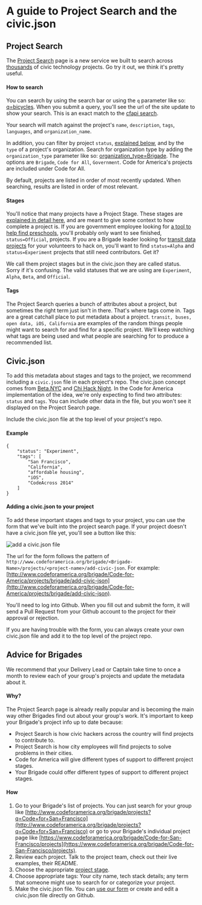 # A guide to Project Search and the civic.json

## Project Search
The [Project Search](http://www.codeforamerica.org/brigade/projects) page is a new service we built to search across [thousands](http://www.codeforamerica.org/brigade/numbers/) of civic technology projects. Go try it out, we think it's pretty useful.

#### How to search
You can search by using the search bar or using the `q` parameter like so: [q=bicycles](http://www.codeforamerica.org/brigade/projects?q=bicycles). When you submit a query, you'll see the url of the site update to show your search. This is an exact match to the [cfapi search](http://www.codeforamerica.org/api/projects?q=bicycles).

Your search will match against the project's `name`, `description`, `tags`, `languages`, and `organization_name`.

In addition, you can filter by project `status`, [explained below](#stages), and by the `type` of a project's organization. Search for organization type by adding the `organization_type` parameter like so: [organization_type=Brigade](http://www.codeforamerica.org/brigade/projects?organization_type=Brigade). The options are `Brigade`, `Code for All`, `Government`. Code for America's projects are included under Code for All.

By default, projects are listed in order of most recently updated. When searching, results are listed in order of most relevant.

#### Stages
You'll notice that many projects have a Project Stage. These stages are [explained in detail here](http://www.codeforamerica.org/brigade/projects/stages), and are meant to give some context to how complete a project is. If you are government employee looking for [a tool to help find preschools](http://www.codeforamerica.org/brigade/projects?status=Official&q=preschool), you'll probably only want to see finished, `status=Official`, projects. If you are a Brigade leader looking for [transit data projects](http://www.codeforamerica.org/brigade/projects?status=Experimentq=transit%20data) for your volunteers to hack on, you'll want to find `status=Alpha` and `status=Experiment` projects that still need contributors. Get it?

We call them project stages but in the civic.json they are called status. Sorry if it's confusing. The valid statuses that we are using are `Experiment`, `Alpha`, `Beta`, and `Official`.

#### Tags
The Project Search queries a bunch of attributes about a project, but sometimes the right term just isn't in there. That's where tags come in. Tags are a great catchall place to put metadata about a project. `transit, buses, open data, iOS, California` are examples of the random things people might want to search for and find for a specific project. We'll keep watching what tags are being used and what people are searching for to produce a recommended list.

## Civic.json
To add this metadata about stages and tags to the project, we recommend including a `civic.json` file in each project's repo. The civic.json concept comes from [Beta.NYC](https://github.com/BetaNYC/civic.json) and [Chi Hack Night](https://github.com/open-city/civic-json-worker). In the Code for America implementation of the idea, we're only expecting to find two attributes: `status` and `tags`. You can include other data in the file, but you won't see it displayed on the Project Search page.

Include the civic.json file at the top level of your project's repo.

#### Example
```
{
    "status": "Experiment", 
    "tags": [
        "San Francisco",
        "California",
        "affordable housing", 
        "iOS", 
        "CodeAcross 2014"
    ]
}
```

#### Adding a civic.json to your project
To add these important stages and tags to your project, you can use the form that we've built into the project search page. If your project doesn't have a civic.json file yet, you'll see a button like this:

![add a civic.json file](http://i.imgur.com/lhQ7GIL.png)

The url for the form follows the pattern of `http://www.codeforamerica.org/brigade/<Brigade-Name>/projects/<project-name>/add-civic-json`. For example: [http://www.codeforamerica.org/brigade/Code-for-America/projects/brigade/add-civic-json](http://www.codeforamerica.org/brigade/Code-for-America/projects/brigade/add-civic-json).

You'll need to log into Github. When you fill out and submit the form, it will send a Pull Request from your Github account to the project for their approval or rejection.

If you are having trouble with the form, you can always create your own civic.json file and add it to the top level of the project repo.

## Advice for Brigades
We recommend that your Delivery Lead or Captain take time to once a month to review each of your group's projects and update the metadata about it.

#### Why?
The Project Search page is already really popular and is becoming the main way other Brigades find out about your group's work. It's important to keep your Brigade's project info up to date because:
* Project Search is how civic hackers across the country will find projects to contribute to.
* Project Search is how city employees will find projects to solve problems in their cities.
* Code for America will give different types of support to different project stages.
* Your Brigade could offer different types of support to different project stages.

#### How
1. Go to your Brigade's list of projects. You can just search for your group like [http://www.codeforamerica.org/brigade/projects?q=Code+for+San+Francisco](http://www.codeforamerica.org/brigade/projects?q=Code+for+San+Francisco) or go to your Brigade's individual project page like [https://www.codeforamerica.org/brigade/Code-for-San-Francisco/projects](https://www.codeforamerica.org/brigade/Code-for-San-Francisco/projects).
2. Review each project. Talk to the project team, check out their live examples, their README.
3. Choose the appropriate [project stage](http://www.codeforamerica.org/brigade/projects/stages). 
4. Choose appropriate tags: Your city name, tech stack details; any term that someone might use to search for or categorize your project.
5. Make the civic.json file. You can [use our form](#adding-a-civicjson-to-your-project) or create and edit a civic.json file directly on Github.
